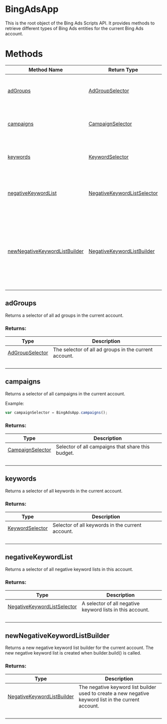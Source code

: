 # BingAdsApp
This is the root object of the Bing Ads Scripts API. It provides methods to retrieve different types of Bing Ads entities for the current Bing Ads account.
# Methods
|Method Name|Return Type|Description|
|-|-|-
[adGroups](#adgroups)|[AdGroupSelector](./AdGroupSelector)|Returns a selector of all ad groups in the current account.<br />
[campaigns](#campaigns)|[CampaignSelector](./CampaignSelector)|Returns a selector of all campaigns in the current account.<br />
[keywords](#keywords)|[KeywordSelector](./KeywordSelector)|Returns a selector of all keywords in the current account.<br />
[negativeKeywordList](#negativekeywordlist)|[NegativeKeywordListSelector](./NegativeKeywordListSelector)|Returns a selector of all negative keyword lists in this account.
[newNegativeKeywordListBuilder](#newnegativekeywordlistbuilder)|[NegativeKeywordListBuilder](./NegativeKeywordListBuilder)|Returns a new negative keyword list builder for the current account. The new negative keyword list is created when builder.build() is called.<br />

## <a name="adgroups"></a>adGroups
Returns a selector of all ad groups in the current account.




### Returns:
|Type|Description|
|-|-
[AdGroupSelector](./AdGroupSelector)|The selector of all ad groups in the current account.
&nbsp;|&nbsp;
## <a name="campaigns"></a>campaigns
Returns a selector of all campaigns in the current account.


Example:
```javascript
var campaignSelector = BingAdsApp.campaigns();
```

### Returns:
|Type|Description|
|-|-
[CampaignSelector](./CampaignSelector)|Selector of all campaigns that share this budget.
&nbsp;|&nbsp;
## <a name="keywords"></a>keywords
Returns a selector of all keywords in the current account.

### Returns:
|Type|Description|
|-|-
[KeywordSelector](./KeywordSelector)|Selector of all keywords in the current account.
&nbsp;|&nbsp;
## <a name="negativekeywordlist"></a>negativeKeywordList
Returns a selector of all negative keyword lists in this account.



### Returns:
|Type|Description|
|-|-
[NegativeKeywordListSelector](./NegativeKeywordListSelector)|A selector of all negative keyword lists in this account.
&nbsp;|&nbsp;
## <a name="newnegativekeywordlistbuilder"></a>newNegativeKeywordListBuilder
Returns a new negative keyword list builder for the current account. The new negative keyword list is created when builder.build() is called.




### Returns:
|Type|Description|
|-|-
[NegativeKeywordListBuilder](./NegativeKeywordListBuilder)|The negative keyword list builder used to create a new negative keyword list in the current account.
&nbsp;|&nbsp;
